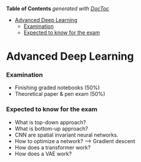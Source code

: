 <!-- START doctoc generated TOC please keep comment here to allow auto update -->
<!-- DON'T EDIT THIS SECTION, INSTEAD RE-RUN doctoc TO UPDATE -->
**Table of Contents**  *generated with [DocToc](https://github.com/thlorenz/doctoc)*

- [Advanced Deep Learning](#advanced-deep-learning)
    - [Examination](#examination)
    - [Expected to know for the exam](#expected-to-know-for-the-exam)

<!-- END doctoc generated TOC please keep comment here to allow auto update -->

# Advanced Deep Learning

### Examination
- Finishing graded notebooks (50%)
- Theoretical paper & pen exam (50%)

### Expected to know for the exam
- What is top-down approach?
- What is bottom-up approach?
- CNN are spatial invariant neural networks.
- How to optimize a network? --> Gradient descent
- How does a transformer work?
- How does a VAE work?